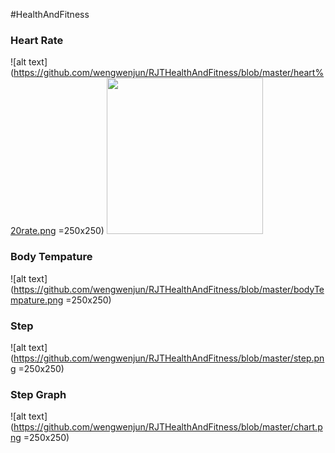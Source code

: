 #HealthAndFitness
### Heart Rate
![alt text](https://github.com/wengwenjun/RJTHealthAndFitness/blob/master/heart%20rate.png =250x250)
<img src="https://github.com/wengwenjun/RJTHealthAndFitness/blob/master/heart%20rate.png" width="250" height = "250">
### Body Tempature
![alt text](https://github.com/wengwenjun/RJTHealthAndFitness/blob/master/bodyTempature.png =250x250)
### Step
![alt text](https://github.com/wengwenjun/RJTHealthAndFitness/blob/master/step.png =250x250)
### Step Graph
![alt text](https://github.com/wengwenjun/RJTHealthAndFitness/blob/master/chart.png =250x250)
